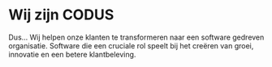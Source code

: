 # Wij zijn CODUS

Dus... Wij helpen onze klanten te transformeren naar een software gedreven organisatie. Software die een cruciale rol speelt bij het creëren van groei, innovatie en een betere klantbeleving.
